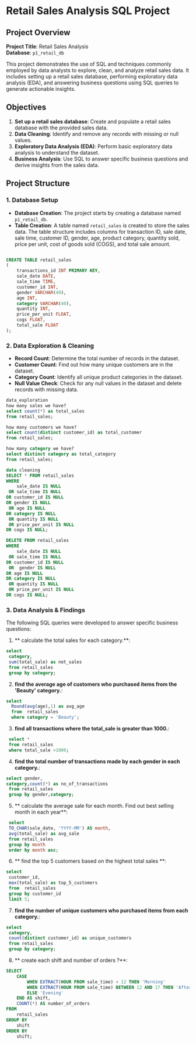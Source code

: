 # Retail Sales Analysis SQL Project

## Project Overview

**Project Title**: Retail Sales Analysis  
**Database**: `p1_retail_db`

This project demonstrates the use of SQL and techniques commonly employed by data analysts to explore, clean, and analyze retail sales data. It includes setting up a retail sales database, performing exploratory data analysis (EDA), and answering business questions using SQL queries to generate actionable insights.
## Objectives

1. **Set up a retail sales database**: Create and populate a retail sales database with the provided sales data.
2. **Data Cleaning**: Identify and remove any records with missing or null values.
3. **Exploratory Data Analysis (EDA)**: Perform basic exploratory data analysis to understand the dataset.
4. **Business Analysis**: Use SQL to answer specific business questions and derive insights from the sales data.

## Project Structure

### 1. Database Setup

- **Database Creation**: The project starts by creating a database named `p1_retail_db`.
- **Table Creation**: A table named `retail_sales` is created to store the sales data. The table structure includes columns for transaction ID, sale date, sale time, customer ID, gender, age, product category, quantity sold, price per unit, cost of goods sold (COGS), and total sale amount.

```sql

CREATE TABLE retail_sales
(
    transactions_id INT PRIMARY KEY,
    sale_date DATE,	
    sale_time TIME,
    customer_id INT,	
    gender VARCHAR(40),
    age INT,
    category VARCHAR(40),
    quantity INT,
    price_per_unit FLOAT,	
    cogs FLOAT,
    total_sale FLOAT
);
```

### 2. Data Exploration & Cleaning

- **Record Count**: Determine the total number of records in the dataset.
- **Customer Count**: Find out how many unique customers are in the dataset.
- **Category Count**: Identify all unique product categories in the dataset.
- **Null Value Check**: Check for any null values in the dataset and delete records with missing data.

```sql
data_exploration
how many sales we have?
select count(*) as total_sales
from retail_sales;

how many customers we have?
select count(distinct customer_id) as total_customer
from retail_sales;

how many category we have?
select distinct category as total_category
from retail_sales;

data cleaning
SELECT * FROM retail_sales
WHERE 
    sale_date IS NULL
 OR sale_time IS NULL
OR customer_id IS NULL
OR gender IS NULL
 OR age IS NULL
OR category IS NULL
 OR quantity IS NULL
 OR price_per_unit IS NULL
OR cogs IS NULL;

DELETE FROM retail_sales
WHERE 
    sale_date IS NULL
 OR sale_time IS NULL
OR customer_id IS NULL
 OR  gender IS NULL
OR age IS NULL
OR category IS NULL
 OR quantity IS NULL
 OR price_per_unit IS NULL
OR cogs IS NULL;
```

### 3. Data Analysis & Findings

The following SQL queries were developed to answer specific business questions:

1. ** calculate the total sales for each category.**:
```sql
select
 category,
 sum(total_sale) as net_sales
 from retail_sales
 group by category;
```
2. **find the average age of customers who purchased items from the 'Beauty' category.**:
```sql
select 
  Round(avg(age),1) as avg_age
  from  retail_sales
  where category = 'Beauty';
```
3. **find all transactions where the total_sale is greater than 1000.**:
```sql
 select *
 from retail_sales
 where total_sale >1000;

```

4. **find the total number of transactions made by each gender in each category.**:
```sql
select gender,
category,count(*) as no_of_transactions
 from retail_sales
 group by gender,category;

```

5. ** calculate the average sale for each month. Find out best selling month in each year**:
```sql
 select 
 TO_CHAR(sale_date, 'YYYY-MM') AS month,
 avg(total_sale) as avg_sale
 from retail_sales
 group by month
 order by month asc;

```

6. ** find the top 5 customers based on the highest total sales **:
```sql
select 
 customer_id,
 max(total_sale) as top_5_customers
 from  retail_sales
 group by customer_id
 limit 5;
```
7. **find the number of unique customers who purchased items from each category.**:
```sql
select 
 category,
 count(distinct customer_id) as unique_customers
 from retail_sales
 group by category;
```
8. ** create each shift and number of orders ?**:
```sql
SELECT
    CASE
        WHEN EXTRACT(HOUR FROM sale_time) < 12 THEN 'Morning'
        WHEN EXTRACT(HOUR FROM sale_time) BETWEEN 12 AND 17 THEN 'Afternoon'
        ELSE 'Evening'
    END AS shift,
    COUNT(*) AS number_of_orders
FROM
    retail_sales
GROUP BY
    shift
ORDER BY
    shift;

